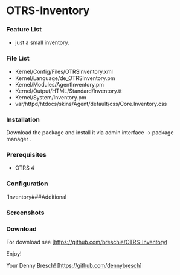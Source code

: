 OTRS-Inventory
==============

### Feature List

- just a small inventory.

### File List

 - Kernel/Config/Files/OTRSInventory.xml
 - Kernel/Language/de_OTRSInventory.pm
 - Kernel/Modules/AgentInventory.pm
 - Kernel/Output/HTML/Standard/Inventory.tt
 - Kernel/System/Inventory.pm
 - var/httpd/htdocs/skins/Agent/default/css/Core.Inventory.css

### Installation

Download the package and install it via admin interface -> package manager .


### Prerequisites

- OTRS 4


### Configuration

`Inventory###Additional


### Screenshots


### Download

For download see [https://github.com/breschie/OTRS-Inventory)

Enjoy!

 Your Denny Bresch!
 [https://github.com/dennybresch]
